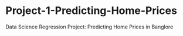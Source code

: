 # Project-1-Predicting-Home-Prices
Data Science Regression Project: Predicting Home Prices in Banglore
